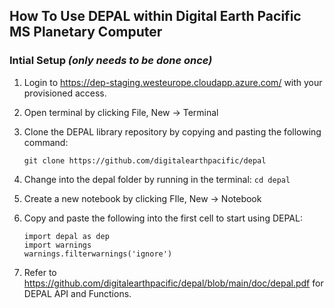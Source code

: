 ## How To Use DEPAL within Digital Earth Pacific MS Planetary Computer

### Intial Setup *(only needs to be done once)*


1. Login to https://dep-staging.westeurope.cloudapp.azure.com/ with your provisioned access.
2. Open terminal by clicking File, New -> Terminal
3. Clone the DEPAL library repository by copying and pasting the following command:
   
   `git clone https://github.com/digitalearthpacific/depal`
5. Change into the depal folder by running in the terminal:
   `cd depal`
6. Create a new notebook by clicking FIle, New -> Notebook
7. Copy and paste the following into the first cell to start using DEPAL:
   
   ```
   import depal as dep
   import warnings
   warnings.filterwarnings('ignore')
   ```
8. Refer to https://github.com/digitalearthpacific/depal/blob/main/doc/depal.pdf for DEPAL API and Functions.
